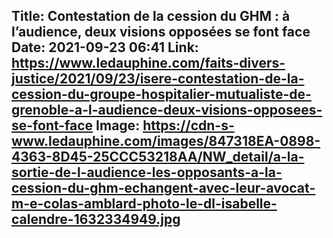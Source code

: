Title: Contestation de la cession du GHM : à l’audience, deux visions opposées se font face
Date: 2021-09-23 06:41
Link: https://www.ledauphine.com/faits-divers-justice/2021/09/23/isere-contestation-de-la-cession-du-groupe-hospitalier-mutualiste-de-grenoble-a-l-audience-deux-visions-opposees-se-font-face
Image: https://cdn-s-www.ledauphine.com/images/847318EA-0898-4363-8D45-25CCC53218AA/NW_detail/a-la-sortie-de-l-audience-les-opposants-a-la-cession-du-ghm-echangent-avec-leur-avocat-m-e-colas-amblard-photo-le-dl-isabelle-calendre-1632334949.jpg
---

